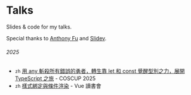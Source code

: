 # Talks

Slides & code for my talks.

Special thanks to [Anthony Fu](https://github.com/antfu) and [Slidev](https://sli.dev).

###### 2025

- `zh` [用 any 斬殺所有錯誤的勇者，轉生靠 let 和 const 覺醒型別之力，展開 TypeScript 之旅](https://kentrpg.github.io/talks/2025-08-10/) - COSCUP 2025
- `zh` [樣式綁定與條件渲染](https://kentrpg.github.io/talks/2025-06-06/) - Vue 讀書會